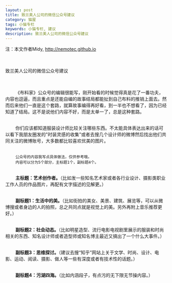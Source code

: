 ```yaml
---
layout: post
title: 致兰美人公司的微信公众号建议
category: 猫屋
tags: 小猫专栏
keywords: 小猫专栏, 建议
description: 致兰美人公司的微信公众号建议
---
```

注：本文作者Midy, http://nemotec.github.io  
&nbsp;  
&nbsp;  


致兰美人公司的微信公众号建议  
&nbsp;  
&nbsp;  

&nbsp;&nbsp;&nbsp;&nbsp;&nbsp;&nbsp;&nbsp;&nbsp;《布料家》公众号的编辑很能写，刚开始看的时候觉得真是花了一番功夫，内容也逗逼，而且重点是还能自编的故事结局都能扯到自己布料的推销上面去。然而后来他们一直是这个套路，就算故事编得再好看，到一半也不想看了，因为已经知道了结局。这不是说他们内容不好，而是太单一了，总是这种套路。  
&nbsp;  

&nbsp;&nbsp;&nbsp;&nbsp;&nbsp;&nbsp;&nbsp;&nbsp;你们应该都知道服装设计师比较关注哪些东西。不太能具体表达出来的话可以看下我朋友圈发的"时装灵感的收集”或者去搜几个设计师的微博然后找出他们共同关注的微博账号，大多数都比较喜欢优美的图片。  
&nbsp;  

&nbsp;&nbsp;&nbsp;&nbsp;&nbsp;&nbsp;&nbsp;&nbsp;``公众号的内容我写点具体做法，仅供参考哦。``  
&nbsp;&nbsp;&nbsp;&nbsp;&nbsp;&nbsp;&nbsp;&nbsp;``内容可以分为5个部分，主标题1个，副标题4个。``  
&nbsp;  

&nbsp;&nbsp;&nbsp;&nbsp;&nbsp;&nbsp;&nbsp;&nbsp;**主标题：艺术创作者。**（比如发一些知名艺术家或者各行业设计、摄影类职业工作人员的作品图片，再配有文字描述的见解更。）  
&nbsp;  

&nbsp;&nbsp;&nbsp;&nbsp;&nbsp;&nbsp;&nbsp;&nbsp;**副标题1：生活中的美。**（比如街拍的美女、美景、建筑、展览等，可以从微博搜或者身边的人的拍照，总之共同点就是视觉上的美。另外再附上音乐推荐更好。）  
&nbsp;  

&nbsp;&nbsp;&nbsp;&nbsp;&nbsp;&nbsp;&nbsp;&nbsp;**副标题2：社会动态。**（比如明星造型、流行电影电视剧里展示的服装和时尚相关的东西、知名设计师或者造型师或知名博主最近又搞出了一个什么大事件。）  
&nbsp;  

&nbsp;&nbsp;&nbsp;&nbsp;&nbsp;&nbsp;&nbsp;&nbsp;**副标题3：思维探讨。**（建议去搜“知乎”网站上关于文学、时尚、设计、电影、运动、阅读、摄影、做人等一些有深度或者有技术性的话题。）  
&nbsp;  

&nbsp;&nbsp;&nbsp;&nbsp;&nbsp;&nbsp;&nbsp;&nbsp;**副标题4：污湖四海。**（比如内涵段子，有点污的无下限无节操内容。）  
&nbsp;  
